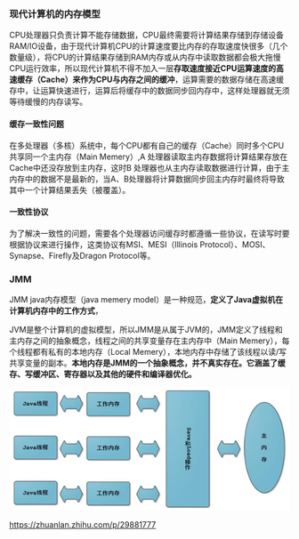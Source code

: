 ### 现代计算机的内存模型

CPU处理器只负责计算不能存储数据，CPU最终需要将计算结果存储到存储设备RAM/IO设备，由于现代计算机CPU的计算速度要比内存的存取速度快很多（几个数量级），将CPU的计算结果存储到RAM内存或从内存中读取数据都会极大拖慢CPU运行效率，所以现代计算机不得不加入一层**存取速度接近CPU运算速度的高速缓存（Cache）来作为CPU与内存之间的缓冲**，运算需要的数据存储在高速缓存中，让运算快速进行，运算后将缓存中的数据同步回内存中，这样处理器就无须等待缓慢的内存读写。



#### 缓存一致性问题

在多处理器（多核）系统中，每个CPU都有自己的缓存（Cache）同时多个CPU共享同一个主内存（Main Memery）,A 处理器读取主内存数据将计算结果存放在Cache中还没存放到主内存，这时B 处理器也从主内存读取数据进行计算，由于主内存中的数据不是最新的，当A、B处理器将计算数据同步回主内存时最终将导致其中一个计算结果丢失（被覆盖）。



#### 一致性协议

为了解决一致性的问题，需要各个处理器访问缓存时都遵循一些协议，在读写时要根据协议来进行操作，这类协议有MSI、MESI（Illinois Protocol）、MOSI、Synapse、Firefly及Dragon Protocol等。



### JMM

JMM  java内存模型（java memery model）是一种规范，**定义了Java虚拟机在计算机内存中的工作方式**，

JVM是整个计算机的虚拟模型，所以JMM是从属于JVM的，JMM定义了线程和主内存之间的抽象概念，线程之间的共享变量存在主内存中（Main Memery），每个线程都有私有的本地内存（Local Memery），本地内存中存储了该线程以读/写共享变量的副本。**本地内存是JMM的一个抽象概念，并不真实存在。它涵盖了缓存、写缓冲区、寄存器以及其他的硬件和编译器优化。**

![image/JMM.jpg](image\JMM.jpg)

https://zhuanlan.zhihu.com/p/29881777